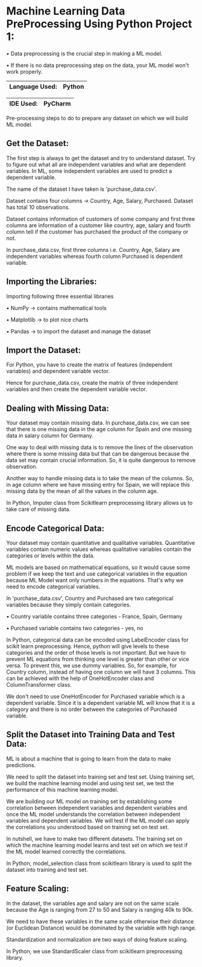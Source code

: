 # Machine Learning Data PreProcessing Using Python Project 1:

• Data preprocessing is the crucial step in making a ML model.

• If there is no data preprocessing step on the data, your ML model won't work properly.

|Language Used: | Python |
|--- |--- |

|IDE Used: | PyCharm |
|--- |--- |

Pre-processing steps to do to prepare any dataset on which we will build ML model.

## Get the Dataset:

The first step is always to get the dataset and try to understand dataset. Try to figure out what all are independent variables and what are dependent variables. In ML, some independent variables are used to predict a dependent variable.

The name of the dataset I have taken is 'purchase_data.csv'.

Dataset contains four columns -> Country, Age, Salary, Purchased. Dataset has total 10 observations.

Dataset contains information of customers of some company and first three columns are information of a customer like country, age, salary and fourth column tell if the customer has purchased the product of the company or not.

In purchase_data.csv, first three columns i.e. Country, Age, Salary are independent variables whereas fourth column Purchased is dependent variable.

## Importing the Libraries:

Importing following three essential libraries

•	NumPy -> contains mathematical tools

•	Matplotlib -> to plot nice charts

•	Pandas -> to import the dataset and manage the dataset

## Import the Dataset:

For Python, you have to create the matrix of features (independent variables) and dependent variable vector.

Hence for purchase_data.csv, create the matrix of three independent variables and then create the dependent variable vector.

## Dealing with Missing Data:

Your dataset may contain missing data. In purchase_data.csv, we can see that there is one missing data in the age column for Spain and one missing data in salary column for Germany.

One way to deal with missing data is to remove the lines of the observation where there is some missing data but that can be dangerous because the data set may contain crucial information. So, it is quite dangerous to remove observation.

Another way to handle missing data is to take the mean of the columns. So, in age column where we have missing entry for Spain, we will replace this missing data by the mean of all the values in the column age.

In Python, Imputer class from Scikitlearn preprocessing library allows us to take care of missing data.

## Encode Categorical Data:

Your dataset may contain quantitative and qualitative variables. Quantitative variables contain numeric values whereas qualitative variables contain the categories or levels within the data.

ML models are based on mathematical equations, so it would cause some problem if we keep the text and use categorical variables in the equation because ML Model want only numbers in the equations. That's why we need to encode categorical variables.

In 'purchase_data.csv', Country and Purchased are two categorical variables because they simply contain categories.

• Country variable contains three categories - France, Spain, Germany

• Purchased variable contains two categories - yes, no

In Python, categorical data can be encoded using LabelEncoder class for scikit learn preprocessing. Hence, python will give levels to these categories and the order of those levels is not important. But we have to prevent ML equations from thinking one level is greater than other or vice versa. To prevent this, we use dummy variables. So, for example, for Country column, instead of having one column we will have 3 columns. This can be achieved with the help of OneHotEncoder class and ColumnTransformer class.

We don't need to use OneHotEncoder for Purchased variable which is a dependent variable. Since it is a dependent variable ML will know that it is a category and there is no order between the categories of Purchased variable.

## Split the Dataset into Training Data and Test Data:

ML is about a machine that is going to learn from the data to make predictions.

We need to split the dataset into training set and test set. Using training set, we build the machine learning model and using test set, we test the performance of this machine learning model.

We are building our ML model on training set by establishing some correlation between independent variables and dependent variables and once the ML model understands the correlation between independent variables and dependent variables. We will test if the ML model can apply the correlations you understood based on training set on test set.

In nutshell, we have to make two different datasets. The training set on which the machine learning model learns and test set on which we test if the ML model learned correctly the correlations.

In Python, model_selection class from scikitlearn library is used to split the dataset into training and test set.

## Feature Scaling:

In the dataset, the variables age and salary are not on the same scale because the Age is ranging from 27 to 50 and Salary is ranging 40k to 90k.

We need to have these variables in the same scale otherwise their distance (or Euclidean Distance) would be dominated by the variable with high range.

Standardization and normalization are two ways of doing feature scaling.

In Python, we use StandardScaler class from scikitlearn preprocessing library.
